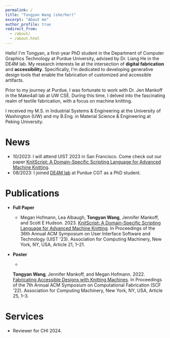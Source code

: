 ```yaml
---
permalink: /
title: "Tongyan Wang (she/her)"
excerpt: "About me"
author_profile: true
redirect_from: 
  - /about/
  - /about.html
---
```

Hello! I'm Tongyan, a first-year PhD student in the Department of Computer Graphics Technology at Purdue University, advised by Dr. Liang He in the DE4M lab. My research interests lie at the intersection of **digital fabrication** and **accessibility**. Specifically, I'm dedicated to developing generative design tools that enable the fabrication of customized and accessible artifacts. 

Prior to my journey at Purdue, I was fortunate to work with Dr. Jen Mankoff in the Make4all lab at UW CSE. During this time, I delved into the fascinating realm of textile fabrication, with a focus on machine knitting.

I received my M.S. in Industrial Systems & Engineering at the University of Washington (UW) and my B.Eng. in Material Science & Engineering at Peking University.

News
======
+ 10/2023: I will attend UIST 2023 in San Francisco. Come check out our paper [KnitScript: A Domain-Specific Scripting Language for Advanced Machine Knitting](https://dl.acm.org/doi/10.1145/3586183.3606789).
+ 08/2023: I joined [DE4M lab](https://www.de4m.xyz) at Purdue CGT as a PhD student.

Publications
======
+ **Full Paper**
  <!-- [KnitScript: A Domain-Specific Scripting Language for Advanced Machine Knitting](https://dl.acm.org/doi/10.1145/3586183.3606789) -->
  * Megan Hofmann, Lea Albaugh, **Tongyan Wang**, Jennifer Mankoff, and Scott E Hudson. 2023. [KnitScript: A Domain-Specific Scripting Language for Advanced Machine Knitting](https://dl.acm.org/doi/10.1145/3586183.3606789). In Proceedings of the 36th Annual ACM Symposium on User Interface Software and Technology (UIST '23). Association for Computing Machinery, New York, NY, USA, Article 21, 1–21.

+ **Poster**
  <!-- [Fabricating Accessible Designs with Knitting Machines](https://dl.acm.org/doi/pdf/10.1145/3559400.3565584) -->
  * 
  **Tongyan Wang**, Jennifer Mankoff, and Megan Hofmann. 2022. [Fabricating Accessible Designs with Knitting Machines](https://dl.acm.org/doi/pdf/10.1145/3559400.3565584). In Proceedings of the 7th Annual ACM Symposium on Computational Fabrication (SCF '22). Association for Computing Machinery, New York, NY, USA, Article 25, 1–3. 

Services
======
+ Reviewer for CHI 2024.

<!-- Getting started
======
1. Register a GitHub account if you don't have one and confirm your e-mail (required!)
1. Fork [this repository](https://github.com/academicpages/academicpages.github.io) by clicking the "fork" button in the top right. 
1. Go to the repository's settings (rightmost item in the tabs that start with "Code", should be below "Unwatch"). Rename the repository "[your GitHub username].github.io", which will also be your website's URL.
1. Set site-wide configuration and create content & metadata (see below -- also see [this set of diffs](http://archive.is/3TPas) showing what files were changed to set up [an example site](https://getorg-testacct.github.io) for a user with the username "getorg-testacct")
1. Upload any files (like PDFs, .zip files, etc.) to the files/ directory. They will appear at https://[your GitHub username].github.io/files/example.pdf.  
1. Check status by going to the repository settings, in the "GitHub pages" section -->

<!-- Site-wide configuration
------
The main configuration file for the site is in the base directory in [_config.yml](https://github.com/academicpages/academicpages.github.io/blob/master/_config.yml), which defines the content in the sidebars and other site-wide features. You will need to replace the default variables with ones about yourself and your site's github repository. The configuration file for the top menu is in [_data/navigation.yml](https://github.com/academicpages/academicpages.github.io/blob/master/_data/navigation.yml). For example, if you don't have a portfolio or blog posts, you can remove those items from that navigation.yml file to remove them from the header.  -->

<!-- Create content & metadata
------
For site content, there is one markdown file for each type of content, which are stored in directories like _publications, _talks, _posts, _teaching, or _pages. For example, each talk is a markdown file in the [_talks directory](https://github.com/academicpages/academicpages.github.io/tree/master/_talks). At the top of each markdown file is structured data in YAML about the talk, which the theme will parse to do lots of cool stuff. The same structured data about a talk is used to generate the list of talks on the [Talks page](https://academicpages.github.io/talks), each [individual page](https://academicpages.github.io/talks/2012-03-01-talk-1) for specific talks, the talks section for the [CV page](https://academicpages.github.io/cv), and the [map of places you've given a talk](https://academicpages.github.io/talkmap.html) (if you run this [python file](https://github.com/academicpages/academicpages.github.io/blob/master/talkmap.py) or [Jupyter notebook](https://github.com/academicpages/academicpages.github.io/blob/master/talkmap.ipynb), which creates the HTML for the map based on the contents of the _talks directory). -->

<!-- **Markdown generator**

I have also created [a set of Jupyter notebooks](https://github.com/academicpages/academicpages.github.io/tree/master/markdown_generator
) that converts a CSV containing structured data about talks or presentations into individual markdown files that will be properly formatted for the academicpages template. The sample CSVs in that directory are the ones I used to create my own personal website at stuartgeiger.com. My usual workflow is that I keep a spreadsheet of my publications and talks, then run the code in these notebooks to generate the markdown files, then commit and push them to the GitHub repository.

How to edit your site's GitHub repository
------
Many people use a git client to create files on their local computer and then push them to GitHub's servers. If you are not familiar with git, you can directly edit these configuration and markdown files directly in the github.com interface. Navigate to a file (like [this one](https://github.com/academicpages/academicpages.github.io/blob/master/_talks/2012-03-01-talk-1.md) and click the pencil icon in the top right of the content preview (to the right of the "Raw | Blame | History" buttons). You can delete a file by clicking the trashcan icon to the right of the pencil icon. You can also create new files or upload files by navigating to a directory and clicking the "Create new file" or "Upload files" buttons. 

Example: editing a markdown file for a talk
![Editing a markdown file for a talk](/images/editing-talk.png)

For more info
------
More info about configuring academicpages can be found in [the guide](https://academicpages.github.io/markdown/). The [guides for the Minimal Mistakes theme](https://mmistakes.github.io/minimal-mistakes/docs/configuration/) (which this theme was forked from) might also be helpful. -->
